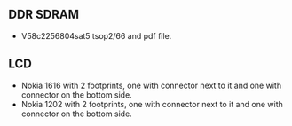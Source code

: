 ## DDR SDRAM

 - V58c2256804sat5 tsop2/66 and pdf file.

## LCD

 - Nokia 1616 with 2 footprints, one with connector next to it and one with connector on the bottom side.
 - Nokia 1202 with 2 footprints, one with connector next to it and one with connector on the bottom side.